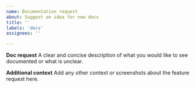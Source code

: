 ```yaml
---
name: Documentation request
about: Suggest an idea for new docs
title: ''
labels: 'docs'
assignees: ''

---
```


**Doc request**
A clear and concise description of what you would like to see documented or what is unclear.

**Additional context**
Add any other context or screenshots about the feature request here.
